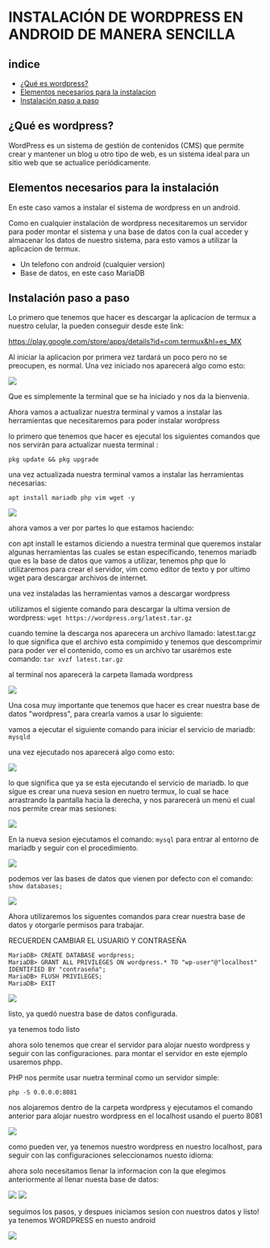 # INSTALACIÓN DE WORDPRESS EN ANDROID DE MANERA SENCILLA 

## indice 

* [¿Qué es wordpress?](#¿Qué-es-wordpress?)
* [Elementos necesarios para la instalacion](#Elementos-necesarios-para-la-instalacion)
* [Instalación paso a paso](#Instalación-paso-a-paso)

## ¿Qué es wordpress? 

WordPress es un sistema de gestión de contenidos (CMS) que permite crear y mantener un blog u otro tipo de web, es un sistema ideal para un sitio web que se actualice periódicamente. 

## Elementos necesarios para la instalación

En este caso vamos a instalar el sistema de wordpress en un android.

Como en cualquier instalación de wordpress necesitaremos un servidor para poder montar el sistema y una base de datos con la cual acceder y almacenar los datos de nuestro sistema, para esto vamos a utilizar la aplicacion de termux.

* Un telefono con android (cualquier version)
* Base de datos, en este caso MariaDB


## Instalación paso a paso

Lo primero que tenemos que hacer es descargar la aplicacion de termux a nuestro celular, la pueden conseguir desde este link:

https://play.google.com/store/apps/details?id=com.termux&hl=es_MX

Al iniciar la aplicacion por primera vez tardará un poco pero no se preocupen, es normal.
Una vez iniciado nos aparecerá algo como esto:

![](1.png)

Que es simplemente la terminal que se ha iniciado y nos da la bienvenia.

Ahora vamos a actualizar nuestra terminal y vamos a instalar las herramientas que necesitaremos para poder instalar wordpress

lo primero que tenemos que hacer es ejecutal los siguientes comandos que nos servirán para actualizar nuesta terminal :

`pkg update && pkg upgrade`

una vez actualizada nuestra terminal vamos a instalar las herramientas necesarias:

`apt install mariadb php vim wget -y` 

![](2.png)

ahora vamos a ver por partes lo que estamos haciendo:

con apt install le estamos diciendo a nuestra terminal que queremos instalar algunas herramientas las cuales se estan especificando,
tenemos mariadb que es la base de datos que vamos a utilizar, tenemos php que lo utilizaremos para crear el servidor, vim como editor de texto y
por ultimo wget para descargar archivos de internet.

una vez instaladas las herramientas vamos a descargar wordpress

utilizamos el sigiente comando para descargar la ultima version de wordpress: `wget https://wordpress.org/latest.tar.gz`

cuando temine la descarga nos aparecera un archivo llamado: latest.tar.gz lo que significa que el archivo esta compimido y tenemos que descomprimir
para poder ver el contenido, como es un archivo tar usarémos este comando: `tar xvzf latest.tar.gz`

al terminal nos aparecerá la carpeta llamada wordpress

![](3.png)

Una cosa muy importante que tenemos que hacer es crear nuestra base de datos "wordpress", para crearla vamos a usar lo siguiente:

vamos a ejecutar el siguiente comando para iniciar el servicio de mariadb: `mysqld`
 
una vez ejecutado nos aparecerá algo como esto:

![](4.png)

lo que significa que ya se esta ejecutando el servicio de mariadb. lo que sigue es crear una nueva sesion en nuetro termux, lo cual se hace arrastrando la pantalla hacia la derecha, y nos pararecerá un menú el cual nos permite crear mas sesiones:

![](5.png)

En la nueva sesion ejecutamos el comando: `mysql` para entrar al entorno de mariadb y seguir con el procedimiento.

![](6.png)

podemos ver las bases de datos que vienen por defecto con el comando: `show databases;`

![](7.png)

Ahora utilizaremos los siguentes comandos para crear nuestra base de datos y otorgarle permisos para trabajar.

RECUERDEN CAMBIAR EL USUARIO Y CONTRASEÑA
```
MariaDB> CREATE DATABASE wordpress;
MariaDB> GRANT ALL PRIVILEGES ON wordpress.* TO "wp-user"@"localhost" IDENTIFIED BY "contraseña";
MariaDB> FLUSH PRIVILEGES;
MariaDB> EXIT
```
![](8.png)

listo, ya quedó nuestra base de datos configurada. 

ya tenemos todo listo 

ahora solo tenemos que crear el servidor para alojar nuesto wordpress y seguir con las configuraciones. para montar el servidor en este ejemplo usaremos phpp.

PHP nos permite usar nuetra terminal como un servidor simple: 

`php -S 0.0.0.0:8081`

nos alojaremos dentro de la carpeta wordpress y ejecutamos el comando anterior para alojar nuestro wordpress en el localhost usando el puerto 8081

![](12.png)

como pueden ver, ya tenemos nuestro wordpress en nuestro localhost, para seguir con las configuraciones seleccionamos nuesto idioma:

ahora solo necesitamos llenar la informacion con la que elegimos anteriormente al llenar nuesta base de datos:

![](15.png)
![](16.png)

seguimos los pasos, y despues iniciamos sesion con nuestros datos y listo! ya tenemos WORDPRESS en nuesto android 

![](17.png)
